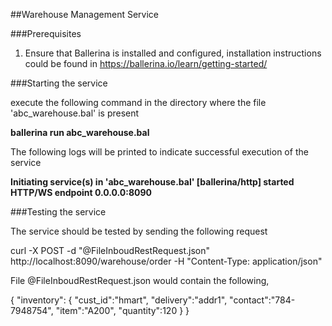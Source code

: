 ##Warehouse Management Service

###Prerequisites

1. Ensure that Ballerina is installed and configured, 
installation instructions could be found in https://ballerina.io/learn/getting-started/

###Starting the service

execute the following command in the directory where the file 'abc_warehouse.bal' is present

**ballerina run abc_warehouse.bal**

The following logs will be printed to indicate successful execution of the service  

**Initiating service(s) in 'abc_warehouse.bal'
[ballerina/http] started HTTP/WS endpoint 0.0.0.0:8090**

###Testing the service

The service should be tested by sending the following request 

curl -X POST -d "@FileInboudRestRequest.json" http://localhost:8090/warehouse/order 
-H "Content-Type: application/json"

File @FileInboudRestRequest.json would contain the following,

{
"inventory":
  {
    "cust_id":"hmart",
    "delivery":"addr1",
    "contact":"784-7948754",
    "item":"A200",
    "quantity":120
 }
}